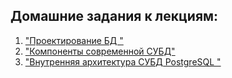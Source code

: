 ## Домашние задания к лекциям:
1) ["Проектирование БД "](Homework_1)
2) ["Компоненты современной СУБД"](Homework_2/homework_2.txt)
3) ["Внутренняя архитектура СУБД PostgreSQL "](Homework_3)